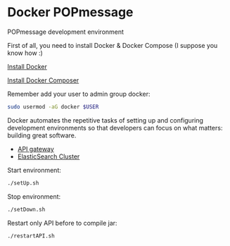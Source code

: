 # Docker POPmessage

POPmessage development environment

First of all, you need to install Docker & Docker Compose (I suppose you know how :)

[Install Docker](https://docs.docker.com/engine/installation/)

[Install Docker Composer](https://docs.docker.com/compose/install/)

Remember add your user to admin group docker:

```sh
sudo usermod -aG docker $USER
```

Docker automates the repetitive tasks of setting up and configuring development environments so that developers can focus on what matters: building great software.

- [API gateway](https://github.com/acostasg/Docker/tree/master/API)
- [ElasticSearch Cluster](https://github.com/acostasg/Docker/blob/master/ElasticSearchCluster/README.md)

Start environment:

```sh
./setUp.sh 
```

Stop environment:

```sh
./setDown.sh 
```

Restart only API before to compile jar:

```sh
./restartAPI.sh 
```

